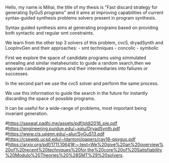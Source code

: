 
Hello, my name is Mihai, the title of my thesis is 
"Fast discard strategy for generating SyGuS programs"
and it aims at improving capabilities of current syntax-guided synthesis problems solvers present in program synthesis.

Syntax guided synthesis aims at generating programs based
on providing both syntactic and regular smt constraints.

We learn from the other top 3 solvers of this problem, cvc5, dryadSynth and LoopInvGen and their approaches:
    - smt techniques
    - concolic
    - symbolic 

First we explore the space of candidate programs using simmulated annealing and similar metaheuristic
to guide a random search,then we separate candidate programs and their intermediaries into failures or successes.

In the second part we use the cvc5 solver and perform the same process.

We use this information to guide the search in the future for instantly discarding the space of possible programs.

It can be useful for a wide-range of problems, most important being invariant generation.

#https://saswat.padhi.me/assets/pdf/pldi2016_pie.pdf
#https://engineering.purdue.edu/~xqiu/DryadSynth.pdf
#https://www.cis.upenn.edu/~alur/SyGuS13.pdf
#https://cseweb.ucsd.edu/~ldantoni/papers/cav18-qsygus.pdf
#https://arxiv.org/pdf/1711.10641#:~:text=We%20give%20an%20overview%20of%20recent%20techniques%20for,the%20core%20of%20Satisfiability%20Modulo%20Theories%20%28SMT%29%20solvers.
